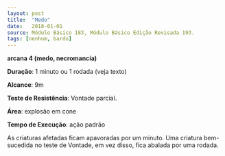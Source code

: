 ```yaml
---
layout: post
title:  "Medo"
date:   2018-01-01
source: Módulo Básico 183, Módulo Básico Edição Revisada 193.
tags: [nenhum, bardo]
---
```


**arcana 4 (medo, necromancia)**

**Duração**: 1 minuto ou 1 rodada (veja texto)

**Alcance**: 9m

**Teste de Resistência**: Vontade parcial.

**Área**: explosão em cone

**Tempo de Execução**: ação padrão

As criaturas afetadas ficam apavoradas por um minuto. Uma criatura bem-sucedida no teste de Vontade, em vez disso, fica abalada por uma rodada.
